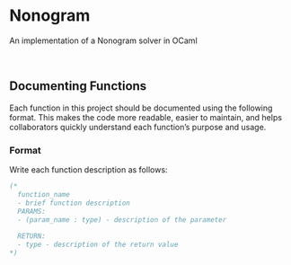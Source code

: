 # Nonogram
An implementation of a Nonogram solver in OCaml

<br>

## Documenting Functions 

Each function in this project should be documented using the following format. This makes the code more readable, easier to maintain, and helps collaborators quickly understand each function’s purpose and usage.

### Format

Write each function description as follows:

```ocaml
(* 
  function_name
  - brief function description 
  PARAMS:
  - (param_name : type) - description of the parameter
  
  RETURN:
  - type - description of the return value
*)
